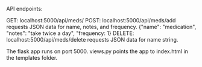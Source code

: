 API endpoints:

GET: localhost:5000/api/meds/
POST: localhost:5000/api/meds/add requests JSON data for name, notes, and frequency. {"name": "medication", "notes": "take twice a day", "frequency: 1}
DELETE: localhost:5000/api/meds/delete requests JSON data for name string.

The flask app runs on port 5000.
views.py points the app to index.html in the templates folder.